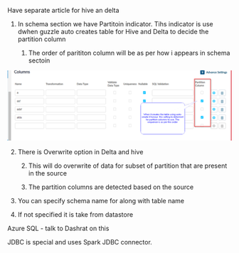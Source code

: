 Have separate article for hive an delta

1. In schema section we have Partitoin indicator. Tihs indicator is use dwhen guzzle auto creates table for Hive and Delta to decide the partition column

    1. The order of parititon column will be as per how i appears in schema sectoin

![image alt text](/img/docs/how-to-guides/ingest_data/hive_delta.png)

2. There is Overwrite option in Delta and hive

    2. This will do overwrite of data for subset of partition that are present in the source

    3. The partition columns are detected based on the source

3. You can specify schema name for along with table name 

4. If not specified it is take from datastore

Azure SQL - talk to Dashrat on this

JDBC is special and uses Spark JDBC connector.


